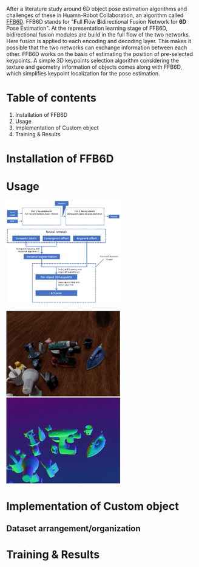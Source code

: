 After a literature study around 6D object pose estimation algorithms and challenges of these in Huamn-Robot Collaboration, an algorithm called [FFB6D](https://github.com/ethnhe/FFB6D). FFB6D stands for "**F**ull **F**low **B**idirectional Fusion Network for **6D** Pose Estimation". At the representation learning stage of FFB6D, bidirectional fusion modules are build in the full flow of the two networks. Here fusion is applied to each encoding and decoding layer. This makes it possible that the two networks can exchange information between each other. FFB6D works on the basis of estimating the position of pre-selected keypoints. A simple 3D keypoints selection algorithm considering the texture and geometry information of objects comes along with FFB6D, which simplifies keypoint localization for the pose estimation.

# Table of contents 
1. Installation of FFB6D
2. Usage
3. Implementation of Custom object
4. Training & Results

# Installation of FFB6D 

# Usage

<img src="images/FFB6D_structure_overview.png" width="300"> 

<img src="images/FFB6D_6D_pose_estimation_overview.png" width="300">

<img src="images/FFB6D_example_normalmap_rgb.png" width="300"> <img src="images/FFB6D_example_normalmap_n.png" width="300">

# Implementation of Custom object

## Dataset arrangement/organization 

# Training & Results
